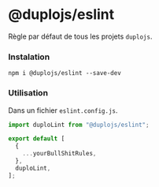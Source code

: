 # @duplojs/eslint
Règle par défaut de tous les projets `duplojs`.

### Instalation
```
npm i @duplojs/eslint --save-dev
```

### Utilisation
Dans un fichier `eslint.config.js`.
```ts
import duploLint from "@duplojs/eslint";

export default [
  {
    ...yourBullShitRules,
  },
  duploLint,
];
```